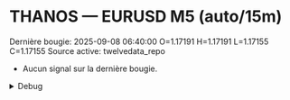 # THANOS — EURUSD M5 (auto/15m)
Dernière bougie: 2025-09-08 06:40:00  O=1.17191  H=1.17191  L=1.17155  C=1.17155
Source active: twelvedata_repo

- Aucun signal sur la dernière bougie.

<details><summary>Debug</summary>

- TD_API_KEY manquant.

</details>